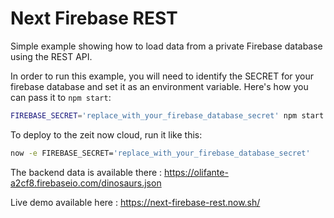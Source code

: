 # Next Firebase REST

Simple example showing how to load data from a private Firebase database using the REST API.

In order to run this example, you will need to identify the SECRET for your firebase database and set it as an environment variable. Here's how you can pass it to `npm start`:

```sh
FIREBASE_SECRET='replace_with_your_firebase_database_secret' npm start
```

To deploy to the zeit now cloud, run it like this:

```sh
now -e FIREBASE_SECRET='replace_with_your_firebase_database_secret'
```

The backend data is available there : <https://olifante-a2cf8.firebaseio.com/dinosaurs.json>

Live demo available here : <https://next-firebase-rest.now.sh/>